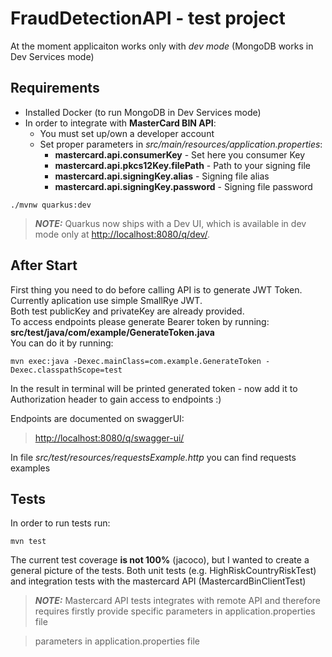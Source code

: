 # FraudDetectionAPI - test project

At the moment applicaiton works only with *dev mode* (MongoDB works in Dev Services mode)

## Requirements

- Installed Docker (to run MongoDB in Dev Services mode)
- In order to integrate with **MasterCard BIN API**:
  - You must set up/own a developer account
  - Set proper parameters in _src/main/resources/application.properties_:
    - **mastercard.api.consumerKey** - Set here you consumer Key 
    - **mastercard.api.pkcs12Key.filePath** - Path to your signing file
    - **mastercard.api.signingKey.alias** - Signing file alias 
    - **mastercard.api.signingKey.password** - Signing file password

```shell script
./mvnw quarkus:dev
```

> **_NOTE:_**  Quarkus now ships with a Dev UI, which is available in dev mode only at <http://localhost:8080/q/dev/>.

## After Start

First thing you need to do before calling API is to generate JWT Token.
Currently aplication use simple SmallRye JWT.<br>
Both test publicKey and privateKey are already provided.<br>
To access endpoints please generate Bearer token by running:<br>
**src/test/java/com/example/GenerateToken.java**<br>
You can do it by running:<br>

```shell script
mvn exec:java -Dexec.mainClass=com.example.GenerateToken -Dexec.classpathScope=test
```

In the result in terminal will be printed generated token - now add it to Authorization header to gain access to endpoints :)

Endpoints are documented on swaggerUI:

> <http://localhost:8080/q/swagger-ui/>

In file *src/test/resources/requestsExample.http* you can find requests examples

## Tests

In order to run tests run:

```shell script
mvn test
```
The current test coverage **is not 100%** (jacoco), but I wanted to create a general picture of the tests. Both unit tests (e.g. HighRiskCountryRiskTest) and integration tests with the mastercard API (MastercardBinClientTest)

> **_NOTE:_**  Mastercard API tests integrates with remote API and therefore requires firstly provide specific parameters in application.properties file

> parameters in application.properties file
